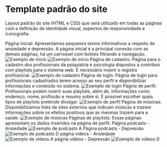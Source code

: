 # Template padrão do site

Layout padrão do site (HTML e CSS) que será utilizado em todas as páginas com a definição de identidade visual, aspectos de responsividade e iconografia.

Página inicial: Apresentamos pequenos textos informativos a respeito de ansiedade e depressão. A página inicial é a principal conexão com as demais páginas, há um carrossel com botões filtrando a navegação.
![Exemplo de inicio](https://user-images.githubusercontent.com/89880127/144354825-d249913f-22a3-4af9-8d79-da6b97196944.png)
![Exemplo de inicio](https://user-images.githubusercontent.com/89880127/144354846-61cd7ca2-5c39-4f8b-b00b-2c9b74e36148.png)
Página de cadastro: Página para o cadastro dos profissionais da psiquiatria e psicologia dispostos a contribuir com playlists para o sistema web. É necessário inserir o registro profissional.
![Exemplo de cadastro](https://user-images.githubusercontent.com/89880127/144355320-8057d8bb-2182-4b63-8e10-98e6adba2ff2.png)
Página de login: Página de login para profissionais cadastrados terem acesso ao seu perfil e disponibilizar informações e conteúdo no sistema.
![Exemplo de login](https://user-images.githubusercontent.com/89880127/144355776-bf522cfd-8f20-4e68-b278-d6489e0d1606.png)
Página de perfil: Profissionais podem inserir suas playlists, além de, informações como endereço, nome, profissão e resumo sobre si. É possível escolher quais tipos de playlists pretende divulgar.
![Exemplo de perfil](https://user-images.githubusercontent.com/89880127/145734871-aa8a10db-8372-4b20-969b-f6ff03eff719.png)
Página de músicas: Disponibilizamos links de sites externos que indicam músicas e trazem informações sobre os efeitos positivos que as mesmas trazem para a saúde.
![Exemplo de músicas](https://user-images.githubusercontent.com/89880127/144357016-03c24fdc-deeb-439e-bcfb-f73a005d6665.png)
Páginas de playlists: Essas páginas apresentam os dados inseridos na página de perfil. 
Página podcasts - Ansiedade
![Exemplo de podcasts A](https://user-images.githubusercontent.com/65237061/136625275-890c2644-e2c8-4a10-a29f-86ce7bda6403.png)
Página podcasts - Depressão
![Exemplo de podcasts D](https://user-images.githubusercontent.com/65237061/136625319-2a60450c-1290-464b-b39f-ab5d5fef127a.png)
página vídeos - Ansiedade
![Exemplo de vídeos A](https://user-images.githubusercontent.com/65237061/136625292-e6a4bfb3-cc6b-41b7-9014-1f24d7035b65.png)
página vídeos - Depressão
![Exemplo de vídeos D](https://user-images.githubusercontent.com/65237061/136625347-c9692edb-d2d3-4b68-83ef-b9d1e5b4f1b3.png)
